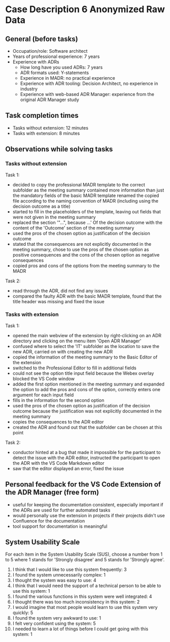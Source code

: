 # Case Description 6 Anonymized Raw Data


## General (before tasks)

* Occupation/role: Software architect
* Years of professional experience: 7 years
* Experience with ADRs
  * How long have you used ADRs: 7 years
  * ADR formats used: Y-statements
  * Experience in MADR: no practical experience
  * Experience with ADR tooling: Decision Architect, no experience in industry
  * Experience with web-based ADR Manager: experience from the original ADR Manager study


## Task completion times

* Tasks without extension: 12 minutes
* Tasks with extension: 8 minutes


## Observations while solving tasks

### Tasks without extension

Task 1:

* decided to copy the professional MADR template to the correct subfolder as the meeting summary contained more information than just the mandatory fields of the basic MADR template
renamed the copied file according to the naming convention of MADR (including using the decision outcome as a title)
* started to fill in the placeholders of the template, leaving out fields that were not given in the meeting summary
* replaced the section '"...", because ...' Of the decision outcome with the content of the 'Outcome' section of the meeting summary
* used the pros of the chosen option as justification of the decision outcome
* stated that the consequences are not explicitly documented in the meeting summary, chose to use the pros of the chosen option as positive consequences and the cons of the chosen option as negative consequences
* copied pros and cons of the options from the meeting summary to the MADR


Task 2:

* read through the ADR, did not find any issues
* compared the faulty ADR with the basic MADR template, found that the title header was missing and fixed the issue


### Tasks with extension

Task 1:

* opened the main webview of the extension by right-clicking on an ADR directory and clicking on the menu item 'Open ADR Manager'
* confused where to select the 'IT' subfolder as the location to save the new ADR, carried on with creating the new ADR
* copied the information of the meeting summary to the Basic Editor of the extension
* switched to the Professional Editor to fill in additional fields
* could not see the option title input field because the Webex overlay blocked the VS Code window
* added the first option mentioned in the meeting summary and expanded the option to add the pros and cons of the option, correctly enters one argument for each input field
* fills in the information for the second option
* used the pros of the chosen option as justification of the decision outcome because the justification was not explicitly documented in the meeting summary
* copies the consequences to the ADR editor
* created the ADR and found out that the subfolder can be chosen at this point

Task 2:

* conductor hinted at a bug that made it impossible for the participant to detect the issue with the ADR editor, instructed the participant to open the ADR with the VS Code Markdown editor
* saw that the editor displayed an error, fixed the issue


## Personal feedback for the VS Code Extension of the ADR Manager (free form)

* useful for keeping the documentation consistent, especially important if the ADRs are used for further automated tasks
* would personally use the extension in projects if their projects didn't use Confluence for the documentation
* tool support for documentation is meaningful


## System Usability Scale

For each item in the System Usability Scale (SUS), choose a number from 1 to 5 where 1 stands for 'Strongly disagree' and 5 stands for 'Strongly agree'.

1. I think that I would like to use this system frequently: 3
2. I found the system unnecessarily complex: 1
3. I thought the system was easy to use: 4
4. I think that I would need the support of a technical person to be able to use this system: 1
5. I found the various functions in this system were well integrated: 4
6. I thought there was too much inconsistency in this system: 2
7. I would imagine that most people would learn to use this system very quickly: 5
8. I found the system very awkward to use: 1
9. I felt very confident using the system: 5
10. I needed to learn a lot of things before I could get going with this system: 1


